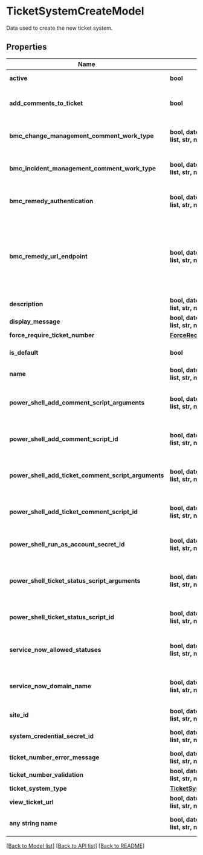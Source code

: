 # TicketSystemCreateModel

Data used to create the new ticket system.

## Properties
Name | Type | Description | Notes
------------ | ------------- | ------------- | -------------
**active** | **bool** | Ticket System Active status | [optional] 
**add_comments_to_ticket** | **bool** | Send comment to your integrated Ticket System and add it to the incident or change request. | [optional] 
**bmc_change_management_comment_work_type** | **bool, date, datetime, dict, float, int, list, str, none_type** | BMC Remedy Change Management integration only.  Select work type for comments added. | [optional] 
**bmc_incident_management_comment_work_type** | **bool, date, datetime, dict, float, int, list, str, none_type** | BMC Remedy Incident Management integration only.  Select work type for comments added. | [optional] 
**bmc_remedy_authentication** | **bool, date, datetime, dict, float, int, list, str, none_type** | BMC Remedy integration only. Authentication value that usually represents a login server. | [optional] 
**bmc_remedy_url_endpoint** | **bool, date, datetime, dict, float, int, list, str, none_type** | BMC Remedy integration only.  The SOAP URL endpoint for the BMC Remedy Incident or Change Management.  Should be the CHG_ChangeInterface_WS or HPD_IncidentInterface_WS endpoint. | [optional] 
**description** | **bool, date, datetime, dict, float, int, list, str, none_type** | Ticket System Dexcription | [optional] 
**display_message** | **bool, date, datetime, dict, float, int, list, str, none_type** | Ticket System Ticket Title | [optional] 
**force_require_ticket_number** | [**ForceRequireTicketSystemOptions**](ForceRequireTicketSystemOptions.md) |  | [optional] 
**is_default** | **bool** | Indicates the Ticket System is the default choice. | [optional] 
**name** | **bool, date, datetime, dict, float, int, list, str, none_type** | Ticket System Name | [optional] 
**power_shell_add_comment_script_arguments** | **bool, date, datetime, dict, float, int, list, str, none_type** | PowerShell integration only.  Optional arguments for the comment script.  Arguemnts are separated by a space. | [optional] 
**power_shell_add_comment_script_id** | **bool, date, datetime, dict, float, int, list, str, none_type** | PowerShell integration only.  Custom PowerSHell script to add a comment to a ticket system. | [optional] 
**power_shell_add_ticket_comment_script_arguments** | **bool, date, datetime, dict, float, int, list, str, none_type** | PowerShell integration only.  Optional arguments for the ticket comment script.  Arguemnts are separated by a space. | [optional] 
**power_shell_add_ticket_comment_script_id** | **bool, date, datetime, dict, float, int, list, str, none_type** | PowerShell integration only.  Custom PowerSHell script to add a comment to a ticket in a ticket system. | [optional] 
**power_shell_run_as_account_secret_id** | **bool, date, datetime, dict, float, int, list, str, none_type** | PowerShell integration only.  Secret Id for credentials to use to run the Powershell. | [optional] 
**power_shell_ticket_status_script_arguments** | **bool, date, datetime, dict, float, int, list, str, none_type** | PowerShell integration only.  Optional arguments for the ticket status script.  Arguemnts are separated by a space. | [optional] 
**power_shell_ticket_status_script_id** | **bool, date, datetime, dict, float, int, list, str, none_type** | Powreshell Integration only.  Custom PowerShell script to get the ticket status. | [optional] 
**service_now_allowed_statuses** | **bool, date, datetime, dict, float, int, list, str, none_type** | ServiceNow integration only.  Statuses to accept from ServiceNow, separated by commas. | [optional] 
**service_now_domain_name** | **bool, date, datetime, dict, float, int, list, str, none_type** | ServiceNow integration only. The domain name that hosts the RESTful web services for Ticket System integration. | [optional] 
**site_id** | **bool, date, datetime, dict, float, int, list, str, none_type** | Ticket System Site | [optional] 
**system_credential_secret_id** | **bool, date, datetime, dict, float, int, list, str, none_type** | Privilged Secret Id for credentials to connect to integrated Ticket Systems. | [optional] 
**ticket_number_error_message** | **bool, date, datetime, dict, float, int, list, str, none_type** | Ticket Number Validation Error Message | [optional] 
**ticket_number_validation** | **bool, date, datetime, dict, float, int, list, str, none_type** | Ticket Number Validation Regex | [optional] 
**ticket_system_type** | [**TicketSystemTypes**](TicketSystemTypes.md) |  | [optional] 
**view_ticket_url** | **bool, date, datetime, dict, float, int, list, str, none_type** | Ticket System URL pattern | [optional] 
**any string name** | **bool, date, datetime, dict, float, int, list, str, none_type** | any string name can be used but the value must be the correct type | [optional]

[[Back to Model list]](../README.md#documentation-for-models) [[Back to API list]](../README.md#documentation-for-api-endpoints) [[Back to README]](../README.md)


